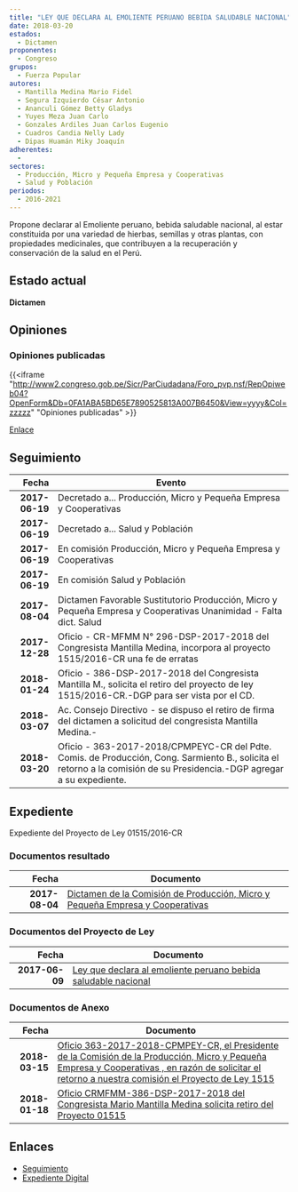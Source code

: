 ```yaml
---
title: "LEY QUE DECLARA AL EMOLIENTE PERUANO BEBIDA SALUDABLE NACIONAL"
date: 2018-03-20
estados: 
  - Dictamen
proponentes: 
  - Congreso
grupos: 
  - Fuerza Popular
autores: 
  - Mantilla Medina Mario Fidel
  - Segura Izquierdo César Antonio
  - Ananculi Gómez Betty Gladys
  - Yuyes Meza Juan Carlo
  - Gonzales Ardiles Juan Carlos Eugenio
  - Cuadros Candia Nelly Lady
  - Dipas Huamán Miky Joaquín
adherentes: 
  - 
sectores: 
  - Producción, Micro y Pequeña Empresa y Cooperativas
  - Salud y Población
periodos: 
  - 2016-2021
---
```


Propone declarar al Emoliente peruano, bebida saludable nacional, al estar constituida por una variedad de hierbas, semillas y otras plantas, con propiedades medicinales, que contribuyen a la recuperación y conservación de la salud en el Perú.


## Estado actual

**Dictamen**

## Opiniones

### Opiniones publicadas

{{<iframe "http://www2.congreso.gob.pe/Sicr/ParCiudadana/Foro_pvp.nsf/RepOpiweb04?OpenForm&Db=0FA1ABA5BD65E7890525813A007B6450&View=yyyy&Col=zzzzz" "Opiniones publicadas" >}}

[Enlace](http://www2.congreso.gob.pe/Sicr/ParCiudadana/Foro_pvp.nsf/RepOpiweb04?OpenForm&Db=0FA1ABA5BD65E7890525813A007B6450&View=yyyy&Col=zzzzz)

## Seguimiento

| Fecha | Evento |
|------:|--------|
| **2017-06-19** | Decretado a... Producción, Micro y Pequeña Empresa y Cooperativas|
| **2017-06-19** | Decretado a... Salud y Población|
| **2017-06-19** | En comisión Producción, Micro y Pequeña Empresa y Cooperativas|
| **2017-06-19** | En comisión Salud y Población|
| **2017-08-04** | Dictamen Favorable Sustitutorio Producción, Micro y Pequeña Empresa y Cooperativas Unanimidad - Falta dict. Salud|
| **2017-12-28** | Oficio - CR-MFMM N° 296-DSP-2017-2018 del Congresista Mantilla Medina, incorpora al proyecto 1515/2016-CR una fe de erratas|
| **2018-01-24** | Oficio - 386-DSP-2017-2018 del Congresista Mantilla M., solicita el retiro del proyecto de ley 1515/2016-CR.-DGP para ser vista por el CD.|
| **2018-03-07** | Ac. Consejo Directivo - se dispuso el retiro de firma del dictamen a solicitud del congresista Mantilla Medina.-|
| **2018-03-20** | Oficio - 363-2017-2018/CPMPEYC-CR del Pdte. Comis. de Producción, Cong. Sarmiento B., solicita el retorno a la comisión de su Presidencia.-DGP agregar a su expediente.|


## Expediente

Expediente del Proyecto de Ley 01515/2016-CR


### Documentos resultado

| Fecha | Documento |
|------:|--------|
| **2017-08-04** | [Dictamen de la Comisión de Producción, Micro y Pequeña Empresa y Cooperativas](http://www.leyes.congreso.gob.pe/Documentos/2016_2021/Dictamenes/Proyectos_de_Ley/01515DC18MAY20170804.pdf) |

### Documentos del Proyecto de Ley

| Fecha | Documento |
|------:|--------|
| **2017-06-09** | [Ley que declara al emoliente peruano bebida saludable nacional](http://www.leyes.congreso.gob.pe/Documentos/2016_2021/Proyectos_de_Ley_y_de_Resoluciones_Legislativas/PL0151520170609..pdf) |

### Documentos de Anexo

| Fecha | Documento |
|------:|--------|
| **2018-03-15** | [Oficio 363-2017-2018-CPMPEY-CR, el Presidente de la Comisión de la Producción, Micro y Pequeña Empresa y Cooperativas , en razón de solicitar el retorno a nuestra comisión el Proyecto de Ley 1515](http://www.leyes.congreso.gob.pe/Documentos/2016_2021/Oficios/Comisiones_Ordinarias/OFICIO-363-2017-2018-CPMPEYC-CR.pdf) |
| **2018-01-18** | [Oficio CRMFMM-386-DSP-2017-2018 del Congresista Mario Mantilla Medina solicita retiro del Proyecto 01515](http://www.leyes.congreso.gob.pe/Documentos/2016_2021/Retiro_de_Proyecto/OFICIO-CRMFMM-386-DSP-2017-2018.pdf) |

## Enlaces 

- [Seguimiento](http://www2.congreso.gob.pe/Sicr/TraDocEstProc/CLProLey2016.nsf/f7fff46988ca05b1052578e100829cc7/1edaa5ee3f721cd10525813b0000cc68?OpenDocument)
- [Expediente Digital](http://www2.congreso.gob.pehttp://www2.congreso.gob.pe/Sicr/TraDocEstProc/CLProLey2016.nsf/f7fff46988ca05b1052578e100829cc7/1edaa5ee3f721cd10525813b0000cc68?OpenDocument&Click=05257FB7005EB655.eb71d0cf91d8294e05256cdf006b5706/$Body/0.1C6C)
